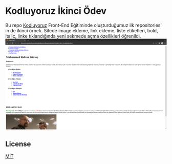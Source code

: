# Kodluyoruz İkinci Ödev

Bu repo [Kodluyoruz](https://www.kodluyoruz.org) Front-End Eğitiminde oluşturduğumuz ilk repositories' in de ikinci örnek. Sitede image ekleme, link ekleme, liste etiketleri, bold, italic, linke tıklandığında yeni sekmede açma özellikleri öğrenildi.
![github](images/Odev2.png)

## License
[MIT](https://choosealicense.com/licenses/mit/)